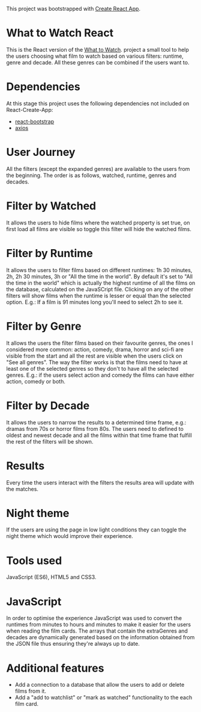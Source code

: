 This project was bootstrapped with [Create React App](https://github.com/facebook/create-react-app).

# What to Watch React
This is the React version of the [What to Watch](https://mklmng.github.io/what-to-watch-vjs/). project a small tool to help the users choosing what film to watch based on various filters: runtime, genre and decade. All these genres can be combined if the users want to.

# Dependencies
At this stage this project uses the following dependencies not included on React-Create-App:
- [react-bootstrap](https://www.npmjs.com/package/react-bootstrap)
- [axios](https://www.npmjs.com/package/axios) 

# User Journey
All the filters (except the expanded genres) are available to the users from the beginning. The order is as follows, watched, runtime, genres and decades.

# Filter by Watched
It allows the users to hide films where the watched property is set true, on first load all films are visible so toggle this filter will hide the watched films.

# Filter by Runtime
It allows the users to filter films based on different runtimes: 1h 30 minutes, 2h, 2h 30 minutes, 3h or "All the time in the world". By default it's set to "All the time in the world" which is actually the highest runtime of all the films on the database, calculated on the JavaSCript file.
Clicking on any of the other filters will show films when the runtime is lesser or equal than the selected option. E.g.: If a film is 91 minutes long you'll need to select 2h to see it.

# Filter by Genre
It allows the users the filter films based on their favourite genres, the ones I considered more common: action, comedy, drama, horror and sci-fi are visible from the start and all the rest are visible when the users click on 
"See all genres". The way the filter works is that the films need to have at least one of the selected genres so they don't to have all the selected genres. E.g.: if the users select action and comedy the films can have either action, comedy or both.

# Filter by Decade
It allows the users to narrow the results to a determined time frame, e.g.: dramas from 70s or horror films from 80s. The users need to defined to oldest and newest decade and all the films within that time frame that fulfill the rest of the filters will be shown.

# Results
Every time the users interact with the filters the results area will update with the matches.

# Night theme
If the users are using the page in low light conditions they can toggle the night theme which would improve their experience.

# Tools used
JavaScript (ES6), HTML5 and CSS3. 

# JavaScript
In order to optimise the experience JavaScript was used to convert the runtimes from minutes to hours and minutes to make it easier for the users when reading the film cards.
The arrays that contain the extraGenres and decades are dynamically generated based on the information obtained from the JSON file thus ensuring they're always up to date.

# Additional features
- Add a connection to a database that allow the users to add or delete films from it.
- Add a "add to watchlist" or "mark as watched" functionality to the each film card.
